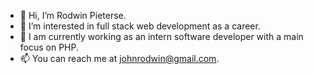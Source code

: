 - 👋 Hi, I’m Rodwin Pieterse.
- 👀 I’m interested in full stack web development as a career.
- 🌱 I am currently working as an intern software developer with a main focus on PHP.
- 📫 You can reach me at johnrodwin@gmail.com.

<!---
RodwinZA/RodwinZA is a ✨ special ✨ repository because its `README.md` (this file) appears on your GitHub profile.
You can click the Preview link to take a look at your changes.
--->
